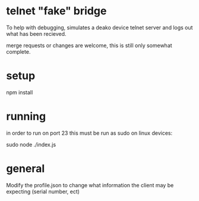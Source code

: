 # telnet "fake" bridge

To help with debugging, simulates a deako device telnet server and logs out what has been recieved.

merge requests or changes are welcome, this is still only somewhat complete. 

# setup

npm install

# running

in order to run on port 23 this must be run as sudo on linux devices:

sudo node ./index.js

# general 

Modify the profile.json to change what information the client may be expecting (serial number, ect)